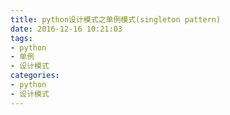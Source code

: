 ```yaml
---
title: python设计模式之单例模式(singleton pattern)
date: 2016-12-16 10:21:03
tags:
- python
- 单例
- 设计模式
categories:
- python
- 设计模式
---
```

